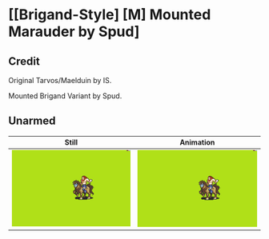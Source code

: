 # [\[Brigand-Style\] \[M\] Mounted Marauder by Spud]

## Credit

Original Tarvos/Maelduin by IS.

Mounted Brigand Variant by Spud.
	
## Unarmed

| Still | Animation |
| :---: | :-------: |
| ![Unarmed still](./Unarmed_000.png) | ![Unarmed animation](./Unarmed.gif) |
